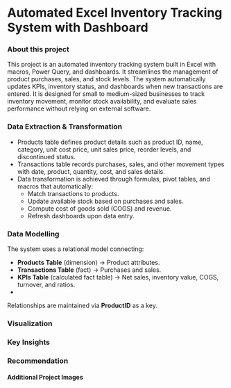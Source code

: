 # Automated Excel Inventory Tracking System with Dashboard

### About this project
This project is an automated inventory tracking system built in Excel with macros, Power Query, and dashboards. It streamlines the management of product purchases, sales, and stock levels. The system automatically updates KPIs, inventory status, and dashboards when new transactions are entered. It is designed for small to medium-sized businesses to track inventory movement, monitor stock availability, and evaluate sales performance without relying on external software.

### Data Extraction & Transformation
- Products table defines product details such as product ID, name, category, unit cost price, unit sales price, reorder levels, and discontinued status.
- Transactions table records purchases, sales, and other movement types with date, product, quantity, cost, and sales details.
- Data transformation is achieved through formulas, pivot tables, and macros that automatically:
  - Match transactions to products.
  - Update available stock based on purchases and sales.
  - Compute cost of goods sold (COGS) and revenue.
  - Refresh dashboards upon data entry.

### Data Modelling
The system uses a relational model connecting:
- **Products Table** (dimension) → Product attributes.
- **Transactions Table** (fact) → Purchases and sales.
- **KPIs Table** (calculated fact table) → Net sales, inventory value, COGS, turnover, and ratios.
- 
Relationships are maintained via **ProductID** as a key.

### Visualization

### Key Insights

### Recommendation

#### Additional Project Images
